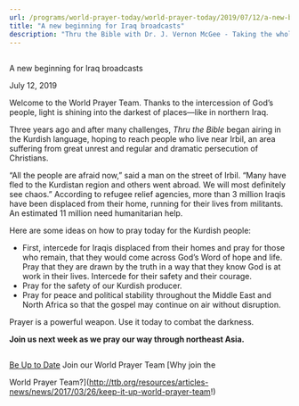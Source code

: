 ```yaml
---
url: /programs/world-prayer-today/world-prayer-today/2019/07/12/a-new-beginning-for-iraq-broadcasts
title: "A new beginning for Iraq broadcasts"
description: "Thru the Bible with Dr. J. Vernon McGee - Taking the whole Word to the whole world"
---
```







## 
 A new beginning for Iraq broadcasts


July 12, 2019




Welcome to the World Prayer Team. Thanks to the intercession of God’s people, light is shining into the darkest of places—like in northern Iraq. 


Three years ago and after many challenges, *Thru the Bible* began airing in the Kurdish language, hoping to reach people who live near Irbil, an area suffering from great unrest and regular and dramatic persecution of Christians. 


“All the people are afraid now,” said a man on the street of Irbil. “Many have fled to the Kurdistan region and others went abroad. We will most definitely see chaos.” According to refugee relief agencies, more than 3 million Iraqis have been displaced from their home, running for their lives from militants. An estimated 11 million need humanitarian help.


Here are some ideas on how to pray today for the Kurdish people: 


* First, intercede for Iraqis displaced from their homes and pray for those who remain, that they would come across God’s Word of hope and life. Pray that they are drawn by the truth in a way that they know God is at work in their lives. Intercede for their safety and their courage.
* Pray for the safety of our Kurdish producer.
* Pray for peace and political stability throughout the Middle East and North Africa so that the gospel may continue on air without disruption.


Prayer is a powerful weapon. Use it today to combat the darkness.


**Join us next week as we pray our way through northeast Asia.**







## 




[Be Up to Date](http://feeds.feedburner.com/WorldPrayerToday "World Prayer Today RSS Feed")
Join our World Prayer Team
[Why join the  

World Prayer Team?](http://ttb.org/resources/articles-news/news/2017/03/26/keep-it-up-world-prayer-team!)





